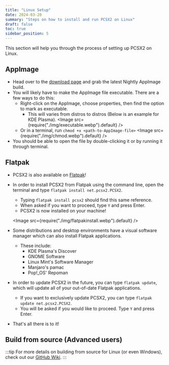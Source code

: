```yaml
---
title: "Linux Setup"
date: 2024-03-20
summary: "Steps on how to install and run PCSX2 on Linux"
draft: false
toc: true
sidebar_position: 5
---
```


This section will help you through the process of setting up PCSX2 on Linux.

## AppImage

- Head over to the [download page](https://pcsx2.net/downloads) and grab the latest Nightly AppImage build.
- You will likely have to make the AppImage file executable. There are a few ways to do this:
  - Right-click on the AppImage, choose properties, then find the option to mark as executable.
    - This will varies from distros to distros (Below is an example for KDE Plasma).
      <Image src={require("./img/executable.webp").default} />
  - Or in a terminal, run `chmod +x <path-to-AppImage-file>`
    <Image src={require("./img/chmod.webp").default} />
- You should be able to open the file by double-clicking it or by running it through terminal.

## Flatpak

- PCSX2 is also available on [Flatpak](appstream:net.pcsx2.PCSX2)!
- In order to install PCSX2 from Flatpak using the command line, open the terminal and type `flatpak install net.pcsx2.PCSX2`.

  - Typing `flatpak install pcsx2` should find this same reference.
  - When asked if you want to proceed, type `Y` and press Enter.
  - PCSX2 is now installed on your machine!

  <Image src={require("./img/flatpakinstall.webp").default} />

- Some distributions and desktop environments have a visual software manager which can also install Flatpak applications.

  - These include:
    - KDE Plasma's Discover
    - GNOME Software
    - Linux Mint's Software Manager
    - Manjaro's pamac
    - Pop!\_OS' Repoman

- In order to update PCSX2 in the future, you can type `flatpak update`, which will update all of your out-of-date Flatpak applications.

  - If you want to exclusively update PCSX2, you can type `flatpak update net.pcsx2.PCSX2`.
  - You will be asked if you would like to proceed. Type `Y` and press Enter.

- That's all there is to it!

## Build from source (Advanced users)

:::tip
For more details on building from source for Linux (or even Windows), check out our [GitHub Wiki](https://github.com/PCSX2/pcsx2/wiki/10-Building-on-Linux).
:::
